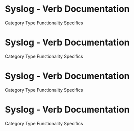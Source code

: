  
# Syslog - Verb Documentation
 
Category                  Type                      Functionality             Specifics                
 
# Syslog - Verb Documentation
 
Category                  Type                      Functionality             Specifics                
 
# Syslog - Verb Documentation
 
Category                  Type                      Functionality             Specifics                
 
# Syslog - Verb Documentation
 
Category                  Type                      Functionality             Specifics                

